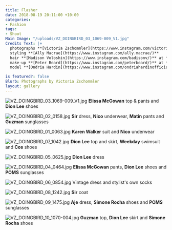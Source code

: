 ```yaml
---
title: Flasher
date: 2018-08-19 20:11:00 +10:00
categories:
- Fashion
tags:
- Shoot
Main Image: "/uploads/VZ_DOINGBIRD_03_1069-009_V1.jpg"
Credits Text: |+
  photographs **[Victoria Zschommler](https://www.instagram.com/victoriazschommler/)** at **[Art Box Black](https://www.instagram.com/artboxblack/)**
  styling **[Ally Macrae](https://www.instagram.com/ally.macrae/)**
  hair **[Madison Voloshin](https://www.instagram.com/badisonv/)** at **[Vivien's Creative](https://www.instagram.com/vivienscreative/)**
  make-up **[Peter Beard](https://www.instagram.com/peterbeard/)** at **[The Artist Group](https://www.instagram.com/theartistgroup/)**
  model **[Ondria Hardin](https://www.instagram.com/ondriahardinofficial/)** at **[Priscillas](https://www.instagram.com/priscillasmodels/)**

is featured?: false
Blurb: Photographs by Victoria Zschommler
layout: gallery
---
```


![VZ_DOINGBIRD_03_1069-009_V1.jpg](/uploads/VZ_DOINGBIRD_03_1069-009_V1.jpg)
**Elissa McGowan** top & pants and **Dion Lee** shoes

![VZ_DOINGBIRD_02_0158.jpg](/uploads/VZ_DOINGBIRD_02_0158.jpg)
**Sir** dress, **Nico** underwear, **Matin** pants and **Guzman** sunglasses

![VZ_DOINGBIRD_01_0063.jpg](/uploads/VZ_DOINGBIRD_01_0063.jpg)
**Karen Walker** suit and **Nico** underwear

![VZ_DOINGBIRD_07_1042.jpg](/uploads/VZ_DOINGBIRD_07_1042.jpg)
**Dion Lee** top and skirt, **Weekday** swimsuit and **Cos** shoes

![VZ_DOINGBIRD_05_0625.jpg](/uploads/VZ_DOINGBIRD_05_0625.jpg)
**Dion Lee** dress

![VZ_DOINGBIRD_04_0464.jpg](/uploads/VZ_DOINGBIRD_04_0464.jpg)
**Elissa McGowan** pants, **Dion Lee** shoes and **POMS** sunglasses

![VZ_DOINGBIRD_06_0854.jpg](/uploads/VZ_DOINGBIRD_06_0854.jpg)
Vintage dress and stylist's own socks

![VZ_DOINGBIRD_08_1242.jpg](/uploads/VZ_DOINGBIRD_08_1242.jpg)
**Sir** coat

![VZ_DOINGBIRD_09_1475.jpg](/uploads/VZ_DOINGBIRD_09_1475.jpg)
**Aje** dress, **Simone Rocha** shoes and **POMS** sunglasses

![VZ_DOINGBIRD_10_1070-004.jpg](/uploads/VZ_DOINGBIRD_10_1070-004.jpg)
**Guzman** top, **Dion Lee** skirt and **Simone Rocha** shoes